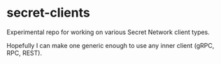 # secret-clients

Experimental repo for working on various Secret Network client types.

Hopefully I can make one generic enough to use any inner client (gRPC, RPC, REST).
